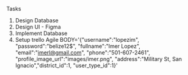Tasks

1. Design Database
2. Design UI - Figma
3. Implement Database
4. Setup trello Agile
   BODY='{"username":"lopezim", "password":"belize12\$", "fullname":"Imer Lopez", "email":"imerl@gmail.com", "phone":"501-607-2461", "profile_image_url":"images/imer.png", "address":"Military St, San Ignacio","district_id":1, "user_type_id":1}'
